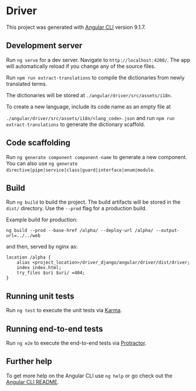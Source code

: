 # Driver

This project was generated with [Angular CLI](https://github.com/angular/angular-cli) version 9.1.7.

## Development server

Run `ng serve` for a dev server. Navigate to `http://localhost:4200/`. The app will automatically reload if you change any of the source files.


Run `npm run extract-translations`  to compile the dictionaries from newly translated terms.

The dictionaries will be stored at `./angular/driver/src/assets/i18n`.

To create a new language, include its code name as an empty file at

`./angular/driver/src/assets/i18n/<lang_code>.json`
and run `npm run extract-translations` to generate the dictionary scaffold.

## Code scaffolding

Run `ng generate component component-name` to generate a new component. You can also use `ng generate directive|pipe|service|class|guard|interface|enum|module`.

## Build

Run `ng build` to build the project. The build artifacts will be stored in the `dist/` directory. Use the `--prod` flag for a production build.

Example build for production:

`ng build --prod --base-href /alpha/ --deploy-url /alpha/ --output-url=../../web`


and then, served by nginx as:

    location /alpha {
        alias <project_location>/driver_django/angular/driver/dist/driver; 
        index index.html;
        try_files $uri $uri/ =404;
    } 


## Running unit tests

Run `ng test` to execute the unit tests via [Karma](https://karma-runner.github.io).

## Running end-to-end tests

Run `ng e2e` to execute the end-to-end tests via [Protractor](http://www.protractortest.org/).

## Further help

To get more help on the Angular CLI use `ng help` or go check out the [Angular CLI README](https://github.com/angular/angular-cli/blob/master/README.md).
